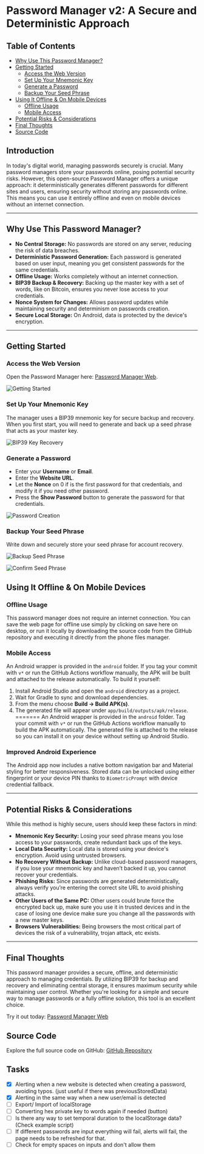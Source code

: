# Password Manager v2: A Secure and Deterministic Approach

## Table of Contents
- [Why Use This Password Manager?](#why-use-this-password-manager)
- [Getting Started](#getting-started)
  - [Access the Web Version](#access-the-web-version)
  - [Set Up Your Mnemonic Key](#set-up-your-mnemonic-key)
  - [Generate a Password](#generate-a-password)
  - [Backup Your Seed Phrase](#backup-your-seed-phrase)
- [Using It Offline & On Mobile Devices](#using-it-offline--on-mobile-devices)
  - [Offline Usage](#offline-usage)
  - [Mobile Access](#mobile-access)
- [Potential Risks & Considerations](#potential-risks--considerations)
- [Final Thoughts](#final-thoughts)
- [Source Code](#source-code)

## **Introduction**

In today's digital world, managing passwords securely is crucial. Many password managers store your passwords online, posing potential security risks. However, this open-source Password Manager offers a unique approach: it deterministically generates different passwords for different sites and users, ensuring security without storing any passwords online. This means you can use it entirely offline and even on mobile devices without an internet connection.

---

## **Why Use This Password Manager?**

- **No Central Storage:** No passwords are stored on any server, reducing the risk of data breaches.
- **Deterministic Password Generation:** Each password is generated based on user input, meaning you get consistent passwords for the same credentials.
- **Offline Usage:** Works completely without an internet connection.
- **BIP39 Backup & Recovery:** Backing up the master key with a set of words, like on Bitcoin, ensures you never lose access to your credentials.
- **Nonce System for Changes:** Allows password updates while maintaining security and determinism on passwords creation.
- **Secure Local Storage:** On Android, data is protected by the device's encryption.

---

## **Getting Started**

### **Access the Web Version**  
Open the Password Manager here: [Password Manager Web](https://fabricio333.github.io/PasswordManagerWeb/).
   
![Getting Started](https://m.primal.net/OzRc.png)
   
### **Set Up Your Mnemonic Key**  
The manager uses a BIP39 mnemonic key for secure backup and recovery. When you first start, you will need to generate and back up a seed phrase that acts as your master key.
   
![BIP39 Key Recovery](https://m.primal.net/OzRe.png)
   
### **Generate a Password**  
- Enter your **Username** or **Email**.
- Enter the **Website URL**.
- Let the **Nonce** on 0 if is the first password for that credentials, and modify it if you need other password.
- Press the **Show Password** button to generate the password for that credentials.
 
![Password Creation](https://m.primal.net/OzRg.png)

### **Backup Your Seed Phrase**
Write down and securely store your seed phrase for account recovery.
   
![Backup Seed Phrase](https://m.primal.net/OzRn.png)  

![Confirm Seed Phrase](https://m.primal.net/OzRo.png)
   

## **Using It Offline & On Mobile Devices**

### **Offline Usage**
This password manager does not require an internet connection. You can save the web page for offline use simply by clicking on save here on desktop, or run it locally by downloading the source code from the GitHub repository and executing it directly from the phone files manager.

### **Mobile Access**

An Android wrapper is provided in the `android` folder. If you tag your commit
with `v*` or run the GitHub Actions workflow manually, the APK will be built and
attached to the release automatically.  To build it yourself:

1. Install Android Studio and open the `android` directory as a project.
2. Wait for Gradle to sync and download dependencies.
3. From the menu choose **Build → Build APK(s)**.
4. The generated file will appear under `app/build/outputs/apk/release`.
=======
An Android wrapper is provided in the `android` folder. Tag your commit with `v*`
or run the GitHub Actions workflow manually to build the APK automatically. The
generated file is attached to the release so you can install it on your device
without setting up Android Studio.

### **Improved Android Experience**
The Android app now includes a native bottom navigation bar and Material styling for better responsiveness. Stored data can be unlocked using either fingerprint or your device PIN thanks to `BiometricPrompt` with device credential fallback.

---

## **Potential Risks & Considerations**

While this method is highly secure, users should keep these factors in mind:

- **Mnemonic Key Security:** Losing your seed phrase means you lose access to your passwords, create redundant back ups of the keys.
- **Local Data Security:** Local data is stored using your device's encryption. Avoid using untrusted browsers.
- **No Recovery Without Backup:** Unlike cloud-based password managers, if you lose your mnemonic key and haven’t backed it up, you cannot recover your credentials.
- **Phishing Risks:** Since passwords are generated deterministically, always verify you’re entering the correct site URL to avoid phishing attacks.
- **Other Users of the Same PC:** Other users could brute force the encrypted back up, make sure you use it in trusted devices and in the case of losing one device make sure you change all the passwords with a new master keys.
- **Browsers Vulnerabilities:** Being browsers the most critical part of devices the risk of a vulnerability, trojan attack, etc exists.
---

## **Final Thoughts**

This password manager provides a secure, offline, and deterministic approach to managing credentials. By utilizing BIP39 for backup and recovery and eliminating central storage, it ensures maximum security while maintaining user control. Whether you're looking for a simple and secure way to manage passwords or a fully offline solution, this tool is an excellent choice.

Try it out today: [Password Manager Web](https://fabricio333.github.io/PasswordManagerWeb/)

## **Source Code**
Explore the full source code on GitHub: [GitHub Repository](https://github.com/fabricio333/PasswordManagerWeb)



## Tasks 
- [x] Alerting when a new website is detected when creating a password, avoiding typos. (just useful if there was previousStoredData)
- [x] Alerting in the same way when a new user/email is detected
- [ ] Export/ Import of localStorage
- [ ] Converting hex private key to words again if needed (button)
- [ ] Is there any way to set temporal duration to the localStorage data? (Check example script)
- [ ] If different passwords are input everything will fail, alerts will fail, the page needs to be refreshed for that.
- [ ] Check for empty spaces on inputs and don't allow them
